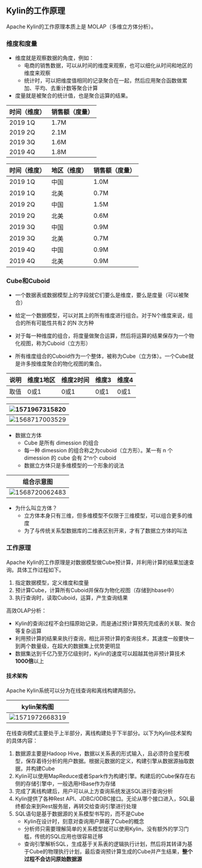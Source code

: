 
## Kylin的工作原理

Apache Kylin的工作原理本质上是 MOLAP（多维立方体分析）。

### 维度和度量

* 维度就是观察数据的角度，例如：
    * 电商的销售数据，可以从时间的维度来观察，也可以细化从时间和地区的维度来观察
    * 统计时，可以把维度值相同的记录聚合在一起，然后应用聚合函数做累加、平均、去重计数等聚合计算
* 度量就是被聚合的统计值，也是聚合运算的结果。

| 时间（维度） | 销售额（度量） |
| ------------ | -------------- |
| 2019 1Q      | 1.7M           |
| 2019 2Q      | 2.1M           |
| 2019 3Q      | 1.6M           |
| 2019 4Q      | 1.8M           |



| 时间（维度） | 地区（维度） | 销售额（度量） |
| ------------ | ------------ | -------------- |
| 2019 1Q      | 中国         | 1.0M           |
| 2019 1Q      | 北美         | 0.7M           |
| 2019 2Q      | 中国         | 1.5M           |
| 2019 2Q      | 北美         | 0.6M           |
| 2019 3Q      | 中国         | 0.9M           |
| 2019 3Q      | 北美         | 0.7M           |
| 2019 4Q      | 中国         | 0.9M           |
| 2019 4Q      | 北美         | 0.9M           |



### Cube和Cuboid

* 一个数据表或数据模型上的字段就它们要么是维度，要么是度量（可以被聚合）

* 给定一个数据模型，可以对其上的所有维度进行组合。对于N个维度来说，组合的所有可能性共有2 的N 次方种
* 对于每一种维度的组合，将度量做聚合运算，然后将运算的结果保存为一个物化视图，称为Cuboid（立方形）
* 所有维度组合的Cuboid作为一个整体，被称为Cube（立方体）。一个Cube就是许多按维度聚合的物化视图的集合。

| 说明 | 维度1地区 | 维度2时间 | 维度3 | 维度4 |
| ---- | --------- | --------- | ----- | ----- |
| 取值 | 0或1      | 0或1      | 0或1  | 0或1  |

| ![1571967315820](assets/1571967315820.png) |
| ------------------------------------------ |
| ![1568717003529](assets/1568717003529.png) |



- 数据立方体
    - Cube 是所有 dimession 的组合
    - 每一种 dimession 的组合称之为cuboid（立方形）。某一有 n 个 dimession 的 cube 会有 2^n个 cuboid
    - 数据立方体只是多维模型的一个形象的说法

| 组合示意图                                 |
| ------------------------------------------ |
| ![1568720062483](assets/1568720062483.png) |



- 为什么叫立方体？
    - 立方体本身只有三维，但多维模型不仅限于三维模型，可以组合更多的维度
    - 为了与传统关系型数据库的二维表区别开来，才有了数据立方体的叫法



### 工作原理

Apache Kylin的工作原理是对数据模型做Cube预计算，并利用计算的结果加速查询。具体工作过程如下。

1. 指定数据模型，定义维度和度量
2. 预计算Cube，计算所有Cuboid并保存为物化视图（存储到hbase中）
3. 执行查询时，读取Cuboid，运算，产生查询结果



高效OLAP分析：

* Kylin的查询过程不会扫描原始记录，而是通过预计算预先完成表的关联、聚合等复杂运算
* 利用预计算的结果来执行查询，相比非预计算的查询技术，其速度一般要快一到两个数量级，在超大的数据集上优势更明显
* 数据集达到千亿乃至万亿级别时，Kylin的速度可以超越其他非预计算技术**1000倍**以上



#### 技术架构

Apache Kylin系统可以分为在线查询和离线构建两部分。

| kylin架构图                                |
| ------------------------------------------ |
| ![1571972668319](assets/1571972668319.png) |

在线查询模式主要处于上半部分，离线构建处于下半部分。以下为Kylin技术架构的具体内容：

1. 数据源主要是Hadoop Hive，数据以关系表的形式输入，且必须符合星形模型，保存着待分析的用户数据。根据元数据的定义，构建引擎从数据源抽取数据，并构建Cube
2. Kylin可以使用MapReduce或者Spark作为构建引擎。构建后的Cube保存在右侧的存储引擎中，一般选用HBase作为存储
3. 完成了离线构建后，用户可以从上方查询系统发送SQL进行查询分析
4. Kylin提供了各种Rest API、JDBC/ODBC接口。无论从哪个接口进入，SQL最终都会来到Rest服务层，再转交给查询引擎进行处理
5. SQL语句是基于数据源的关系模型书写的，而不是Cube
    * Kylin在设计时，刻意对查询用户屏蔽了Cube的概念
    * 分析师只需要理解简单的关系模型就可以使用Kylin，没有额外的学习门槛，传统的SQL应用也很容易迁移
    * 查询引擎解析SQL，生成基于关系表的逻辑执行计划，然后将其转译为基于Cube的物理执行计划，最后查询预计算生成的Cube并产生结果，**整个过程不会访问原始数据源**
